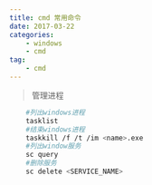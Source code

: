 ```yaml
---
title: cmd 常用命令
date: 2017-03-22
categories:
    - windows
    - cmd
tag:
    - cmd
---
```

<!--more-->

> 管理进程

```bash
	#列出windows进程
	tasklist
	#结束windows进程
	taskkill /f /t /im <name>.exe
	#列出window服务
	sc query
	#删除服务
	sc delete <SERVICE_NAME>
```
